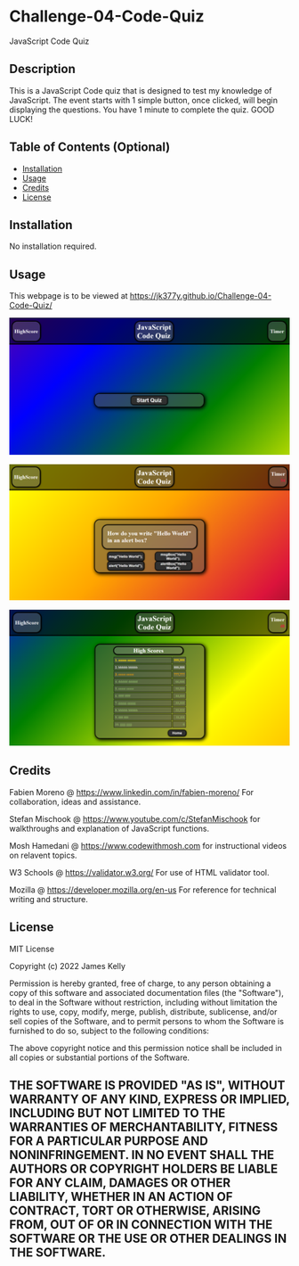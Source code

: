 # Challenge-04-Code-Quiz

JavaScript Code Quiz

## Description

This is a JavaScript Code quiz that is designed to test my knowledge of JavaScript.  The event starts with 1 simple button, once clicked, will begin displaying the questions.  You have 1 minute to complete the quiz.  GOOD LUCK!


## Table of Contents (Optional)

- [Installation](#installation)
- [Usage](#usage)
- [Credits](#credits)
- [License](#license)


## Installation

No installation required.


## Usage

This webpage is to be viewed at https://jk377y.github.io/Challenge-04-Code-Quiz/ 

![screenshot of the homepage](./assets/images/javascript_code_quiz.PNG)


![screenshot of the quizcard and timer](./assets/images/quiz_card_timer.PNG)


![screenshot of the scoreboard](./assets/images/scoreboard.PNG)



## Credits

Fabien Moreno @ https://www.linkedin.com/in/fabien-moreno/
For collaboration, ideas and assistance.

Stefan Mischook @ https://www.youtube.com/c/StefanMischook for walkthroughs and explanation of JavaScript functions.

Mosh Hamedani @ https://www.codewithmosh.com for instructional videos on relavent topics.

W3 Schools @ https://validator.w3.org/ For use of HTML validator tool.

Mozilla @ https://developer.mozilla.org/en-us For reference for technical writing and structure.


## License

MIT License

Copyright (c) 2022 James Kelly

Permission is hereby granted, free of charge, to any person obtaining a copy of this software and associated documentation files (the "Software"), to deal in the Software without restriction, including without limitation the rights to use, copy, modify, merge, publish, distribute, sublicense, and/or sell copies of the Software, and to permit persons to whom the Software is furnished to do so, subject to the following conditions:

The above copyright notice and this permission notice shall be included in all copies or substantial portions of the Software.

THE SOFTWARE IS PROVIDED "AS IS", WITHOUT WARRANTY OF ANY KIND, EXPRESS OR IMPLIED, INCLUDING BUT NOT LIMITED TO THE WARRANTIES OF MERCHANTABILITY, FITNESS FOR A PARTICULAR PURPOSE AND NONINFRINGEMENT. IN NO EVENT SHALL THE AUTHORS OR COPYRIGHT HOLDERS BE LIABLE FOR ANY CLAIM, DAMAGES OR OTHER LIABILITY, WHETHER IN AN ACTION OF CONTRACT, TORT OR OTHERWISE, ARISING FROM, OUT OF OR IN CONNECTION WITH THE SOFTWARE OR THE USE OR OTHER DEALINGS IN THE SOFTWARE.
---
